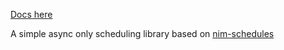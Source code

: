 
[Docs here](https://tempdocs.netlify.app/taskman/stable)

A simple async only scheduling library based on [nim-schedules](https://github.com/soasme/nim-schedules)

